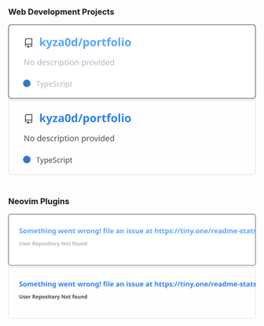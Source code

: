 ### Web Development Projects

<div float="left"><a href="https://github.com/kyza0d/portfolio#gh-dark-mode-only"><img src="https://raw.githubusercontent.com/kyza0d/kyza0d/master/images/kyza0d-portfolio-dark.svg#gh-dark-mode-only" alt="portfolio: "></a>
<a href="https://github.com/kyza0d/portfolio#gh-light-mode-only"><img src="https://raw.githubusercontent.com/kyza0d/kyza0d/master/images/kyza0d-portfolio-light.svg#gh-light-mode-only" alt="portfolio: "></a>&nbsp;</div>

### Neovim Plugins

<div float="left"><a href="https://github.com/kyza0d/abstract.nvim#gh-dark-mode-only"><img src="https://raw.githubusercontent.com/kyza0d/kyza0d/master/images/kyza0d-abstract.nvim-dark.svg#gh-dark-mode-only" alt="abstract.nvim: "></a>
<a href="https://github.com/kyza0d/abstract.nvim#gh-light-mode-only"><img src="https://raw.githubusercontent.com/kyza0d/kyza0d/master/images/kyza0d-abstract.nvim-light.svg#gh-light-mode-only" alt="abstract.nvim: "></a>&nbsp;</div>
